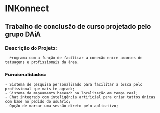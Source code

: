 # INKonnect
## Trabalho de conclusão de curso projetado pelo grupo DAiA
### Descrição do Projeto:
      Programa com a função de facilitar a conexão entre amantes de tatuagens e profissionais da área.
      
### Funcionalidades:
    - Sistema de pesquisa personalizado para facilitar a busca pelo profissional que mais te agrada;
    - Sistema de mapeamento baseado na localização em tempo real;
    - Chat integrado com inteligência artificial para criar tattos únicas com base no pedido do usuário;   
    - Opção de marcar uma sessão direto pelo aplicativo;
